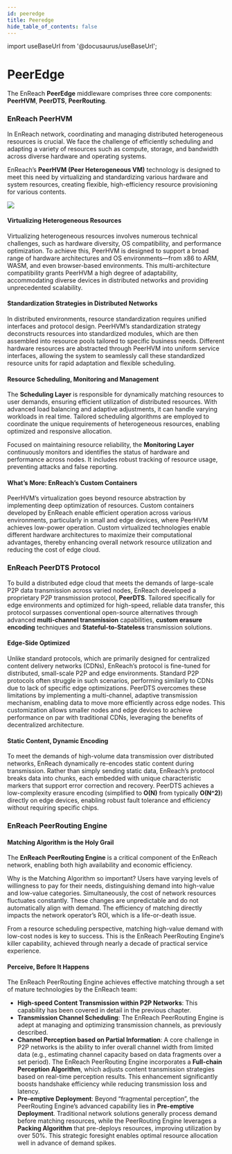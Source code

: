 ```yaml
---
id: peeredge
title: Peeredge
hide_table_of_contents: false
---
```


import useBaseUrl from '@docusaurus/useBaseUrl';

# PeerEdge

The EnReach **PeerEdge** middleware comprises three core components: **PeerHVM**, **PeerDTS**, **PeerRouting**.

### EnReach PeerHVM

In EnReach network, coordinating and managing distributed heterogeneous resources is crucial. We face the challenge of efficiently scheduling and adapting a variety of resources such as compute, storage, and bandwidth across diverse hardware and operating systems.&#x20;

EnReach’s **PeerHVM (Peer Heterogeneous VM)** technology is designed to meet this need by virtualizing and standardizing various hardware and system resources, creating flexible, high-efficiency resource provisioning for various contents.

<div style={{textAlign: 'center'}}>
  <img src={useBaseUrl('/img/technology/hvm.png')} style={{maxWidth: '800'}} />
</div>

#### **Virtualizing Heterogeneous Resources**

Virtualizing heterogeneous resources involves numerous technical challenges, such as hardware diversity, OS compatibility, and performance optimization. To achieve this, PeerHVM is designed to support a broad range of hardware architectures and OS environments—from x86 to ARM, WASM, and even browser-based environments. This multi-architecture compatibility grants PeerHVM a high degree of adaptability, accommodating diverse devices in distributed networks and providing unprecedented scalability.

#### **Standardization Strategies in Distributed Networks**

In distributed environments, resource standardization requires unified interfaces and protocol design. PeerHVM’s standardization strategy deconstructs resources into standardized modules, which are then assembled into resource pools tailored to specific business needs. Different hardware resources are abstracted through PeerHVM into uniform service interfaces, allowing the system to seamlessly call these standardized resource units for rapid adaptation and flexible scheduling.

#### **Resource Scheduling, Monitoring and Management**

The **Scheduling Layer** is responsible for dynamically matching resources to user demands, ensuring efficient utilization of distributed resources. With advanced load balancing and adaptive adjustments, it can handle varying workloads in real time. Tailored scheduling algorithms are employed to coordinate the unique requirements of heterogeneous resources, enabling optimized and responsive allocation.

Focused on maintaining resource reliability, the **Monitoring Layer** continuously monitors and identifies the status of hardware and performance across nodes. It includes robust tracking of resource usage, preventing attacks and false reporting.

#### **What’s More: EnReach’s Custom Containers**

PeerHVM’s virtualization goes beyond resource abstraction by implementing deep optimization of resources. Custom containers developed by EnReach enable efficient operation across various environments, particularly in small and edge devices, where PeerHVM achieves low-power operation. Custom virtualized technologies enable different hardware architectures to maximize their computational advantages, thereby enhancing overall network resource utilization and reducing the cost of edge cloud.

### EnReach PeerDTS Protocol

To build a distributed edge cloud that meets the demands of large-scale P2P data transmission across varied nodes, EnReach developed a proprietary P2P transmission protocol, **PeerDTS**. Tailored specifically for edge environments and optimized for high-speed, reliable data transfer, this protocol surpasses conventional open-source alternatives through advanced **multi-channel transmission** capabilities, **custom erasure encoding** techniques and **Stateful-to-Stateless** transmission solutions.

#### Edge-Side Optimized

Unlike standard protocols, which are primarily designed for centralized content delivery networks (CDNs), EnReach’s protocol is fine-tuned for distributed, small-scale P2P and edge environments. Standard P2P protocols often struggle in such scenarios, performing similarly to CDNs due to lack of specific edge optimizations. PeerDTS overcomes these limitations by implementing a multi-channel, adaptive transmission mechanism, enabling data to move more efficiently across edge nodes. This customization allows smaller nodes and edge devices to achieve performance on par with traditional CDNs, leveraging the benefits of decentralized architecture.

#### Static Content, Dynamic Encoding

To meet the demands of high-volume data transmission over distributed networks, EnReach dynamically re-encodes static content during transmission. Rather than simply sending static data, EnReach’s protocol breaks data into chunks, each embedded with unique characteristic markers that support error correction and recovery. PeerDTS achieves a low-complexity erasure encoding (simplified to **O(N)** from typically **O(N^2)**) directly on edge devices, enabling robust fault tolerance and efficiency without requiring specific chips.

### EnReach PeerRouting Engine

#### Matching Algorithm is the Holy Grail

The **EnReach PeerRouting Engine** is a critical component of the EnReach network, enabling both high availability and economic efficiency.

Why is the Matching Algorithm so important? Users have varying levels of willingness to pay for their needs, distinguishing demand into high-value and low-value categories. Simultaneously, the cost of network resources fluctuates constantly. These changes are unpredictable and do not automatically align with demand. The efficiency of matching directly impacts the network operator’s ROI, which is a life-or-death issue.

From a resource scheduling perspective, matching high-value demand with low-cost nodes is key to success. This is the EnReach PeerRouting Engine’s killer capability, achieved through nearly a decade of practical service experience.

#### Perceive, Before It Happens

The EnReach PeerRouting Engine achieves effective matching through a set of mature technologies by the EnReach team:

* **High-speed Content Transmission within P2P Networks**: This capability has been covered in detail in the previous chapter.
* **Transmission Channel Scheduling**: The EnReach PeerRouting Engine is adept at managing and optimizing transmission channels, as previously described.
* **Channel Perception based on Partial Information**: A core challenge in P2P networks is the ability to infer overall channel width from limited data (e.g., estimating channel capacity based on data fragments over a set period). The EnReach PeerRouting Engine incorporates a **Full-chain Perception Algorithm**, which adjusts content transmission strategies based on real-time perception results. This enhancement significantly boosts handshake efficiency while reducing transmission loss and latency.
* **Pre-emptive Deployment**: Beyond “fragmental perception”, the PeerRouting Engine’s advanced capability lies in **Pre-emptive Deployment**. Traditional network solutions generally process demand before matching resources, while the PeerRouting Engine leverages a **Packing Algorithm** that pre-deploys resources, improving utilization by over 50%. This strategic foresight enables optimal resource allocation well in advance of demand spikes.